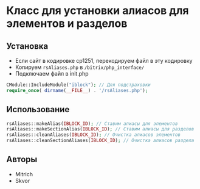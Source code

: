 # Класс для установки алиасов для элементов и разделов

## Установка
- Если сайт в кодировке cp1251, перекодируем файл в эту кодировку
- Копируем ```rsAliases.php``` в ```/bitrix/php_interface/```
- Подключаем файл в init.php
```php
CModule::IncludeModule("iblock"); // Для подстраховки
require_once( dirname(__FILE__) . '/rsAliases.php');
```
## Использование
```php
rsAliases::makeAlias(IBLOCK_ID); // Ставим алиасы для элементов
rsAliases::makeSectionAlias(IBLOCK_ID); // Ставим алиасы для разделов
rsAliases::cleanAliases(IBLOCK_ID); // Очистка алиасов элементов
rsAliases::cleanSectionAliases(IBLOCK_ID); // Очистка алиасов раздела
```
## Авторы
- Mitrich
- Skvor